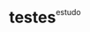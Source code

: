 # testes
estudo

<!DOCTYPE html>
<html lang="pt-br">
<head>
    <meta charset="UTF-8">
    <meta name="viewport" content="width=device-width, initial-scale=1.0">
    <title>Projeto 001</title>
    <style>
        body {
            background-image: url(image/gifzada.gif);
            background-size: cover;
            display: flex;
            justify-content: center;
            align-items: center;
            height: 100vh;
        }
            
        a {
            text-decoration: none;
        }
        .box {
            font-size: 20px;
            color: white;
            height: 250px;
            width: 350px;
            background: #191919;
            flex-direction: column;
            display: flex;
            align-items: center;
            justify-content: center;
        }
        .buttons-container {
            display: flex;
            justify-content: space-around;
            height: 50px;
            width: 150px;
        }
        button {
            height: 30px;
            width: 50px;
            background: white;
            border-radius: 5px;
            color: rgb(0, 0, 0);
            font-size: 16px; 
        }
    </style>
</head>
<body>
    <div class="box">
        <p>Se increva no canal</p>
        <div class="buttons-container">
            <button>
                <a href="https://www.youtube.com/@hnq.riquexL/featured">Sim</a>
            </button>
            <button id="nao">Não</button> 
        </div>
    </div>
</body>
<script>
    let button = document.getElementById('nao'); 
    let height = window.innerHeight - 50;
    let width = window.innerWidth - 50;

    button.addEventListener('mouseover', function() {
        button.style.position = "absolute"; 
        button.style.top = Math.random() * height + "px"; 
        button.style.left = Math.random() * width + "px";
    });
</script>
</html>
